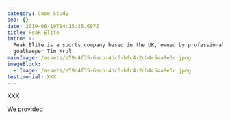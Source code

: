 ```yaml
---
category: Case Study
seo: {}
date: 2019-06-19T14:15:35.697Z
title: Peak Elite
intro: >-
  Peak Elite is a sports company based in the UK, owned by professional
  goalkeeper Tim Krul. 
mainImage: /assets/e59c4f35-6ecb-4dc6-bfc4-2cb4c54a8e3c.jpeg
imageBlock:
  - Image: /assets/e59c4f35-6ecb-4dc6-bfc4-2cb4c54a8e3c.jpeg
testimonial: XXX
---
```

XXX

We provided
